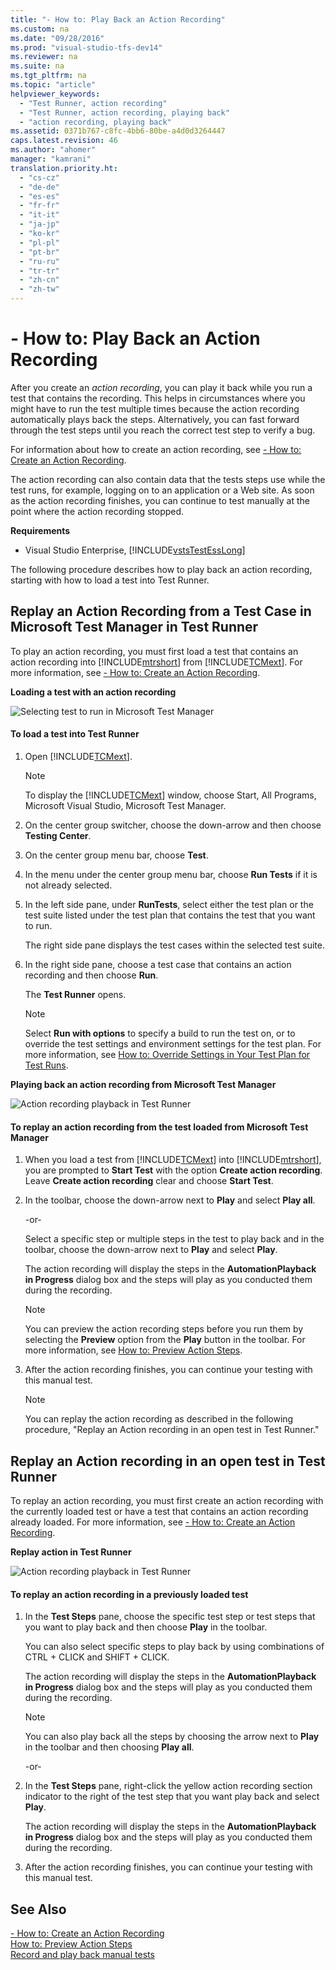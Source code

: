 ```yaml
---
title: "- How to: Play Back an Action Recording"
ms.custom: na
ms.date: "09/28/2016"
ms.prod: "visual-studio-tfs-dev14"
ms.reviewer: na
ms.suite: na
ms.tgt_pltfrm: na
ms.topic: "article"
helpviewer_keywords: 
  - "Test Runner, action recording"
  - "Test Runner, action recording, playing back"
  - "action recording, playing back"
ms.assetid: 0371b767-c8fc-4bb6-80be-a4d0d3264447
caps.latest.revision: 46
ms.author: "ahomer"
manager: "kamrani"
translation.priority.ht: 
  - "cs-cz"
  - "de-de"
  - "es-es"
  - "fr-fr"
  - "it-it"
  - "ja-jp"
  - "ko-kr"
  - "pl-pl"
  - "pt-br"
  - "ru-ru"
  - "tr-tr"
  - "zh-cn"
  - "zh-tw"
---
```

# - How to: Play Back an Action Recording
After you create an *action recording*, you can play it back while you run a test that contains the recording. This helps in circumstances where you might have to run the test multiple times because the action recording automatically plays back the steps. Alternatively, you can fast forward through the test steps until you reach the correct test step to verify a bug.  
  
 For information about how to create an action recording, see [- How to: Create an Action Recording](../test_notintoc/--how-to--create-an-action-recording.md).  
  
 The action recording can also contain data that the tests steps use while the test runs, for example, logging on to an application or a Web site. As soon as the action recording finishes, you can continue to test manually at the point where the action recording stopped.  
  
 **Requirements**  
  
-   Visual Studio Enterprise, [!INCLUDE[vstsTestEssLong](../test/includes/vststestesslong_md.md)]  
  
 The following procedure describes how to play back an action recording, starting with how to load a test into Test Runner.  
  
## Replay an Action Recording from a Test Case in Microsoft Test Manager in Test Runner  
 To play an action recording, you must first load a test that contains an action recording into [!INCLUDE[mtrshort](../test_notintoc/includes/mtrshort_md.md)] from [!INCLUDE[TCMext](../codequality/includes/tcmext_md.md)]. For more information, see [- How to: Create an Action Recording](../test_notintoc/--how-to--create-an-action-recording.md).  
  
 **Loading a test with an action recording**  
  
 ![Selecting test to run in Microsoft Test Manager](../test_notintoc/media/runtest.png "RunTest")  
  
#### To load a test into Test Runner  
  
1.  Open [!INCLUDE[TCMext](../codequality/includes/tcmext_md.md)].  
  
    > [!NOTE]
    >  To display the [!INCLUDE[TCMext](../codequality/includes/tcmext_md.md)] window, choose Start, All Programs, Microsoft Visual Studio, Microsoft Test Manager.  
  
2.  On the center group switcher, choose the down-arrow and then choose **Testing Center**.  
  
3.  On the center group menu bar, choose **Test**.  
  
4.  In the menu under the center group menu bar, choose **Run Tests** if it is not already selected.  
  
5.  In the left side pane, under **RunTests**, select either the test plan or the test suite listed under the test plan that contains the test that you want to run.  
  
     The right side pane displays the test cases within the selected test suite.  
  
6.  In the right side pane, choose a test case that contains an action recording and then choose **Run**.  
  
     The **Test Runner** opens.  
  
    > [!NOTE]
    >  Select **Run with options** to specify a build to run the test on, or to override the test settings and environment settings for the test plan. For more information, see [How to: Override Settings in Your Test Plan for Test Runs](http://msdn.microsoft.com/en-us/832576d2-44bd-4237-8cde-612349a3ab50).  
  
 **Playing back an action recording from Microsoft Test Manager**  
  
 ![Action recording playback in Test Runner](../test_notintoc/media/how_playactrecord.png "How_PlayActRecord")  
  
#### To replay an action recording from the test loaded from Microsoft Test Manager  
  
1.  When you load a test from [!INCLUDE[TCMext](../codequality/includes/tcmext_md.md)] into [!INCLUDE[mtrshort](../test_notintoc/includes/mtrshort_md.md)], you are prompted to **Start Test** with the option **Create action recording**. Leave **Create action recording** clear and choose **Start Test**.  
  
2.  In the toolbar, choose the down-arrow next to **Play** and select **Play all**.  
  
     -or-  
  
     Select a specific step or multiple steps in the test to play back and in the toolbar, choose the down-arrow next to **Play** and select **Play**.  
  
     The action recording will display the steps in the **AutomationPlayback in Progress** dialog box and the steps will play as you conducted them during the recording.  
  
    > [!NOTE]
    >  You can preview the action recording steps before you run them by selecting the **Preview** option from the **Play** button in the toolbar. For more information, see [How to: Preview Action Steps](../test_notintoc/how-to--preview-action-steps.md).  
  
3.  After the action recording finishes, you can continue your testing with this manual test.  
  
    > [!NOTE]
    >  You can replay the action recording as described in the following procedure, "Replay an Action recording in an open test in Test Runner."  
  
## Replay an Action recording in an open test in Test Runner  
 To replay an action recording, you must first create an action recording with the currently loaded test or have a test that contains an action recording already loaded. For more information, see [- How to: Create an Action Recording](../test_notintoc/--how-to--create-an-action-recording.md).  
  
 **Replay action in Test Runner**  
  
 ![Action recording playback in Test Runner](../test_notintoc/media/how_playactrecord2.png "How_PlayActRecord2")  
  
#### To replay an action recording in a previously loaded test  
  
1.  In the **Test Steps** pane, choose the specific test step or test steps that you want to play back and then choose **Play** in the toolbar.  
  
     You can also select specific steps to play back by using combinations of CTRL + CLICK and SHIFT + CLICK.  
  
     The action recording will display the steps in the **AutomationPlayback in Progress** dialog box and the steps will play as you conducted them during the recording.  
  
    > [!NOTE]
    >  You can also play back all the steps by choosing the arrow next to **Play** in the toolbar and then choosing **Play all**.  
  
     -or-  
  
2.  In the **Test Steps** pane, right-click the yellow action recording section indicator to the right of the test step that you want play back and select **Play**.  
  
     The action recording will display the steps in the **AutomationPlayback in Progress** dialog box and the steps will play as you conducted them during the recording.  
  
3.  After the action recording finishes, you can continue your testing with this manual test.  
  
## See Also  
 [- How to: Create an Action Recording](../test_notintoc/--how-to--create-an-action-recording.md)   
 [How to: Preview Action Steps](../test_notintoc/how-to--preview-action-steps.md)   
 [Record and play back manual tests](../test/record-and-play-back-manual-tests.md)